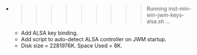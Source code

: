 * >>>>>>>>> Running inst-min-win-jwm-keys-alsa.sh ...
  * Add ALSA key binding.
  * Add script to auto-detect ALSA controller on JWM startup.
  * Disk size = 2281976K. Space Used = 8K.
